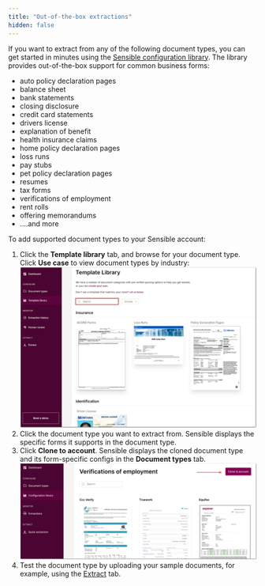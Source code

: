 ```yaml
---
title: "Out-of-the-box extractions"
hidden: false
---
```



If you want to extract from any of the following document types, you can get started in minutes using the [Sensible configuration library](https://github.com/sensible-hq/sensible-configuration-library). The library provides out-of-the-box support for common business forms:

- auto policy declaration pages
- balance sheet
- bank statements
- closing disclosure
- credit card statements
- drivers license
- explanation of benefit
- health insurance claims
- home policy declaration pages
- loss runs
- pay stubs
- pet policy declaration pages
- resumes
- tax forms
- verifications of employment
- rent rolls
- offering memorandums
- ....and more

To add supported document types to your Sensible account:

1. Click the **Template library** tab, and browse for your document type. Click **Use case** to view document types by industry:
![Click to enlarge](https://raw.githubusercontent.com/sensible-hq/sensible-docs/main/readme-sync/assets/v0/images/final/library_1.png)
2. Click the document type you want to extract from. Sensible displays the specific forms it supports in the document type.
3. Click **Clone to account**. Sensible displays the cloned document type and its form-specific configs in the **Document types** tab.
![Click to enlarge](https://raw.githubusercontent.com/sensible-hq/sensible-docs/main/readme-sync/assets/v0/images/final/library_2.png)
4. Test the document type by uploading your sample documents, for example, using the [Extract](doc:quick-extraction) tab.

